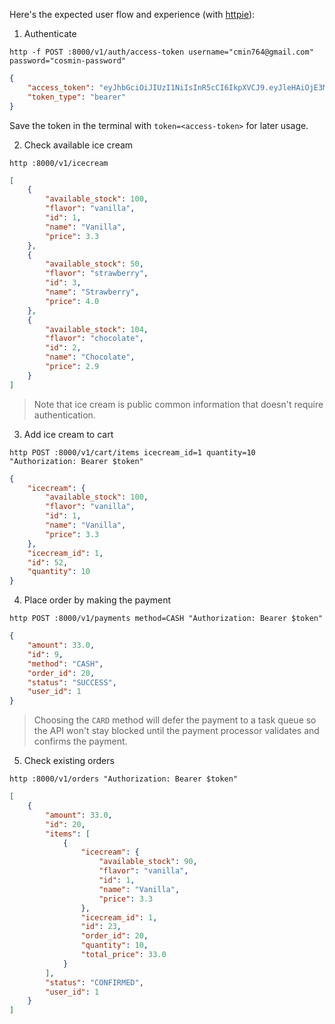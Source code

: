 Here's the expected user flow and experience (with [httpie](https://httpie.io/)):

1. Authenticate
```console
http -f POST :8000/v1/auth/access-token username="cmin764@gmail.com" password="cosmin-password"
```
```json
{
    "access_token": "eyJhbGciOiJIUzI1NiIsInR5cCI6IkpXVCJ9.eyJleHAiOjE3Mjk4NTQwOTQsInN1YiI6IjEiLCJlbWFpbCI6ImNtaW43NjRAZ21haWwuY29tIn0.lGuQ-dVy2Ybyu6TE2e-4sYNs7d87EOipEvNOC0g6R20",
    "token_type": "bearer"
}
```

Save the token in the terminal with `token=<access-token>` for later usage.

2. Check available ice cream
```console
http :8000/v1/icecream
```
```json
[
    {
        "available_stock": 100,
        "flavor": "vanilla",
        "id": 1,
        "name": "Vanilla",
        "price": 3.3
    },
    {
        "available_stock": 50,
        "flavor": "strawberry",
        "id": 3,
        "name": "Strawberry",
        "price": 4.0
    },
    {
        "available_stock": 104,
        "flavor": "chocolate",
        "id": 2,
        "name": "Chocolate",
        "price": 2.9
    }
]
```

> Note that ice cream is public common information that doesn't require authentication.

3. Add ice cream to cart
```console
http POST :8000/v1/cart/items icecream_id=1 quantity=10 "Authorization: Bearer $token"
```
```json
{
    "icecream": {
        "available_stock": 100,
        "flavor": "vanilla",
        "id": 1,
        "name": "Vanilla",
        "price": 3.3
    },
    "icecream_id": 1,
    "id": 52,
    "quantity": 10
}
```

4. Place order by making the payment
```console
http POST :8000/v1/payments method=CASH "Authorization: Bearer $token"
```
```json
{
    "amount": 33.0,
    "id": 9,
    "method": "CASH",
    "order_id": 20,
    "status": "SUCCESS",
    "user_id": 1
}
```

> Choosing the `CARD` method will defer the payment to a task queue so the API won't stay blocked until the payment processor validates and confirms the payment.

5. Check existing orders
```console
http :8000/v1/orders "Authorization: Bearer $token"
```
```json
[
    {
        "amount": 33.0,
        "id": 20,
        "items": [
            {
                "icecream": {
                    "available_stock": 90,
                    "flavor": "vanilla",
                    "id": 1,
                    "name": "Vanilla",
                    "price": 3.3
                },
                "icecream_id": 1,
                "id": 23,
                "order_id": 20,
                "quantity": 10,
                "total_price": 33.0
            }
        ],
        "status": "CONFIRMED",
        "user_id": 1
    }
]
```
